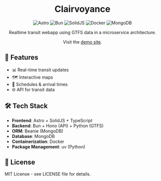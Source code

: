 <div align="center">

<h1>Clairvoyance</h1>

![Astro](https://img.shields.io/badge/astro-%23FF5A1F.svg?style=for-the-badge&logo=astro&logoColor=white)
![Bun](https://img.shields.io/badge/bun-%2300C7B7.svg?style=for-the-badge&logo=bun&logoColor=white)
![SolidJS](https://img.shields.io/badge/solid.js-%2320232a.svg?style=for-the-badge&logo=solid&logoColor=%2361DAFB)
![Docker](https://img.shields.io/badge/docker-%232496ED.svg?style=for-the-badge&logo=docker&logoColor=white)
![MongoDB](https://img.shields.io/badge/mongodb-%2347A248.svg?style=for-the-badge&logo=mongodb&logoColor=white)

Realtime transit webapp using GTFS data in a microservice architecture.

Visit the [demo site](http://newishdev.space).

</div>

## 🚀 Features

-   📊 Real-time transit updates
-   🗺️ Interactive maps
-   📅 Schedules & arrival times
-   🌐 API for transit data

## 🛠️ Tech Stack

-   **Frontend**: Astro + SolidJS + TypeScript
-   **Backend**: Bun + Hono (API) + Python (GTFS)
-   **ORM**: Beanie (MongoDB)
-   **Database**: MongoDB
-   **Containerization**: Docker
-   **Package Management**: uv (Python)

## 📝 License

MIT License - see LICENSE file for details.
